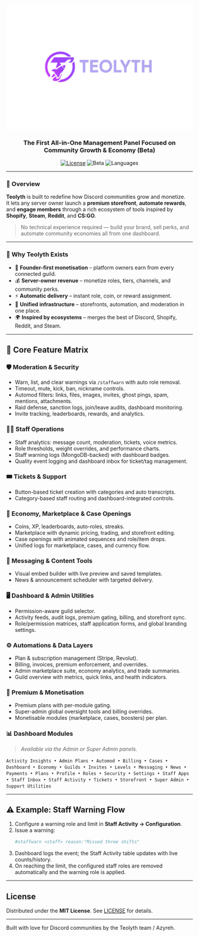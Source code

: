 ![Project Logo](logo.png)
<h3 align="center">The First All-in-One Management Panel Focused on Community Growth & Economy (Beta)</h3>

<p align="center">
  <a href="LICENSE"><img src="https://img.shields.io/badge/License-MIT-green.svg" alt="License" /></a>
  <img src="https://img.shields.io/badge/Status-Beta-orange.svg" alt="Beta" />
  <img src="https://img.shields.io/github/languages/top/Teolyth/Teolyth.svg" alt="Languages" />
</p>

---

### 🚀 Overview

**Teolyth** is built to redefine how Discord communities grow and monetize.  
It lets any server owner launch a **premium storefront**, **automate rewards**, and **engage members** through a rich ecosystem of tools inspired by **Shopify**, **Steam**, **Reddit**, and **CS:GO**.

> No technical experience required — build your brand, sell perks, and automate community economies all from one dashboard.

---

### 🌟 Why Teolyth Exists

- 💼 **Founder-first monetisation** – platform owners earn from every connected guild.  
- 💰 **Server-owner revenue** – monetize roles, tiers, channels, and community perks.  
- ⚡ **Automatic delivery** – instant role, coin, or reward assignment.  
- 🧩 **Unified infrastructure** – storefronts, automation, and moderation in one place.  
- 🌍 **Inspired by ecosystems** – merges the best of Discord, Shopify, Reddit, and Steam.

---

## 🧭 Core Feature Matrix

### 🛡️ Moderation & Security
- Warn, list, and clear warnings via `/staffwarn` with auto role removal.
- Timeout, mute, kick, ban, nickname controls.
- Automod filters: links, files, images, invites, ghost pings, spam, mentions, attachments.
- Raid defense, sanction logs, join/leave audits, dashboard monitoring.
- Invite tracking, leaderboards, rewards, and analytics.

### 🧑‍💼 Staff Operations
- Staff analytics: message count, moderation, tickets, voice metrics.
- Role thresholds, weight overrides, and performance charts.
- Staff warning logs (MongoDB-backed) with dashboard badges.
- Quality event logging and dashboard inbox for ticket/tag management.

### 🎟️ Tickets & Support
- Button-based ticket creation with categories and auto transcripts.
- Category-based staff routing and dashboard-integrated controls.

### 💸 Economy, Marketplace & Case Openings
- Coins, XP, leaderboards, auto-roles, streaks.
- Marketplace with dynamic pricing, trading, and storefront editing.
- Case openings with animated sequences and role/item drops.
- Unified logs for marketplace, cases, and currency flow.

### 📨 Messaging & Content Tools
- Visual embed builder with live preview and saved templates.
- News & announcement scheduler with targeted delivery.

### 🖥️ Dashboard & Admin Utilities
- Permission-aware guild selector.
- Activity feeds, audit logs, premium gating, billing, and storefront sync.
- Role/permission matrices, staff application forms, and global branding settings.

### ⚙️ Automations & Data Layers
- Plan & subscription management (Stripe, Revolut).
- Billing, invoices, premium enforcement, and overrides.
- Admin marketplace suite, economy analytics, and trade summaries.
- Guild overview with metrics, quick links, and health indicators.

### 💎 Premium & Monetisation
- Premium plans with per-module gating.
- Super-admin global oversight tools and billing overrides.
- Monetisable modules (marketplace, cases, boosters) per plan.

### 📊 Dashboard Modules
> *Available via the Admin or Super Admin panels.*

`Activity Insights • Admin Plans • Automod • Billing • Cases • Dashboard • Economy • Guilds • Invites • Levels • Messaging • News • Payments • Plans • Profile • Roles • Security • Settings • Staff Apps • Staff Inbox • Staff Activity • Tickets • Storefront • Super Admin • Support Utilities`

---

## ⚠️ Example: Staff Warning Flow

1. Configure a warning role and limit in **Staff Activity → Configuration**.  
2. Issue a warning:
   ```bash
   #staffwarn <staff> reason:"Missed three shifts"

   ```
3. Dashboard logs the event; the Staff Activity table updates with live counts/history.
4. On reaching the limit, the configured staff roles are removed automatically and the warning role is applied.

---

## License

Distributed under the **MIT License**. See [LICENSE](LICENSE) for details.

---

Built with love for Discord communities by the Teolyth team / Azyreh.


